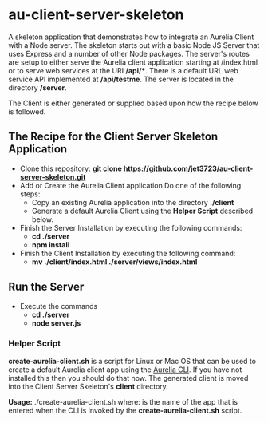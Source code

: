 # au-client-server-skeleton
A skeleton application that demonstrates how to integrate an Aurelia Client with a Node server. The skeleton starts out with a basic Node JS Server that uses Express and a number of other Node packages. The server's routes are setup to either serve the Aurelia client application starting at /index.html or to serve web services at the URI **/api/\***. There is a default URL web service API implemented at **/api/testme**. The server is located in the directory **/server**. 

The Client is either generated or supplied based upon how the recipe below is followed.

## The Recipe for the Client Server Skeleton Application
- Clone this repository: **git clone https://github.com/jet3723/au-client-server-skeleton.git**
- Add or Create the Aurelia Client application
  Do one of the following steps:
  * Copy an existing Aurelia application into the directory **./client**
  * Generate a default Aurelia Client using the **Helper Script** described below.
- Finish the Server Installation by executing the following commands:
  * **cd ./server**
  * **npm install**
- Finish the Client Installation by executing the following command:
  * **mv ./client/index.html ./server/views/index.html**

## Run the Server
- Execute the commands
  * **cd ./server**
  * **node server.js**

### Helper Script
**create-aurelia-client.sh** is a script for Linux or Mac OS that can be used to create a default Aurelia client app using the [Aurelia CLI](https://github.com/aurelia/cli). If you have not installed this then you should do that now. The generated client is moved into the Client Server Skeleton's **client** directory. 

**Usage:** ./create-aurelia-client.sh <aurelia-app-name>
   where: <aurelia-app-name> is the name of the app that is entered when the CLI is invoked by the **create-aurelia-client.sh** script.
